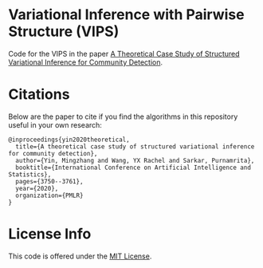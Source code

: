# Variational Inference with Pairwise Structure (VIPS)

Code for the VIPS in the paper [A Theoretical Case Study of Structured Variational Inference for Community Detection](https://proceedings.mlr.press/v108/yin20a/yin20a.pdf). 

# Citations

Below are the paper to cite if you find the algorithms in this repository useful in your own research:
```
@inproceedings{yin2020theoretical,
  title={A theoretical case study of structured variational inference for community detection},
  author={Yin, Mingzhang and Wang, YX Rachel and Sarkar, Purnamrita},
  booktitle={International Conference on Artificial Intelligence and Statistics},
  pages={3750--3761},
  year={2020},
  organization={PMLR}
}
```

# License Info

This code is offered under the [MIT License](https://opensource.org/licenses/MIT).

